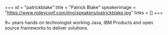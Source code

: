 +++
id = "patrickblake"
title = "Patrick Blake"
speakerimage = "https://www.nidevconf.com/img/speakers/patrickblake.jpg"
links = []
+++

9+ years hands on technologist working Java, IBM Products and open source frameworks to deliver solutions.